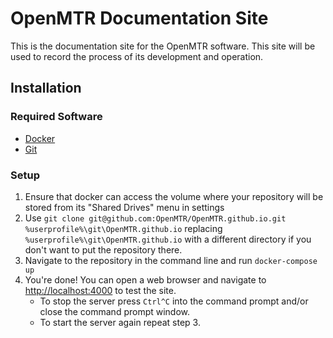 # OpenMTR Documentation Site
This is the documentation site for the OpenMTR software. This site will be used to record the process of its development and operation.

## Installation
### Required Software
* [Docker](https://store.docker.com/editions/community/docker-ce-desktop-windows)
* [Git](https://git-scm.com/)

### Setup
1. Ensure that docker can access the volume where your repository will be stored from its "Shared Drives" menu in settings
2. Use `git clone git@github.com:OpenMTR/OpenMTR.github.io.git %userprofile%\git\OpenMTR.github.io` replacing `%userprofile%\git\OpenMTR.github.io` with a different directory if you don't want to put the repository there.
3. Navigate to the repository in the command line and run `docker-compose up`
4. You're done! You can open a web browser and navigate to <http://localhost:4000> to test the site.
   * To stop the server press `Ctrl^C` into the command prompt and/or close the command prompt window.
   * To start the server again repeat step 3.
